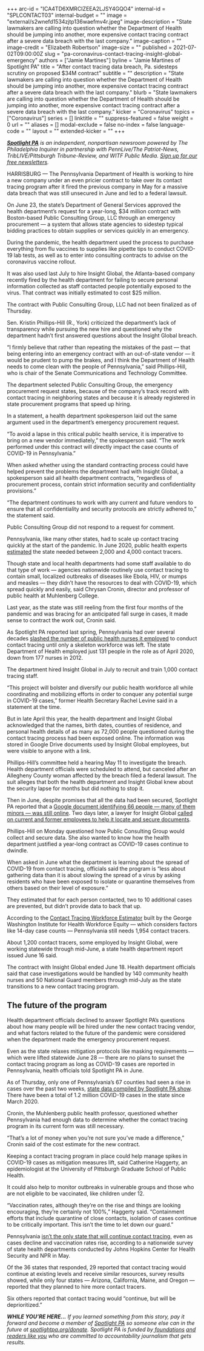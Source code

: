 +++
arc-id = "ICA4TD6XMRCIZEEA2LJSY4GQO4"
internal-id = "SPLCONTACT03"
internal-budget = ""
image = "external/s2wnefd1534zjtp136waefmv4r.jpeg"
image-description = "State lawmakers are calling into question whether the Department of Health should be jumping into another, more expensive contact tracing contract after a severe data breach with the last company."
image-caption = ""
image-credit = "Elizabeth Robertson"
image-size = ""
published = 2021-07-02T09:00:00Z
slug = "pa-coronavirus-contact-tracing-insight-global-emergency"
authors = ["Jamie Martines"]
byline = "Jamie Martines of Spotlight PA"
title = "After contact tracing data breach, Pa. sidesteps scrutiny on proposed $34M contract"
subtitle = ""
description = "State lawmakers are calling into question whether the Department of Health should be jumping into another, more expensive contact tracing contract after a severe data breach with the last company."
blurb = "State lawmakers are calling into question whether the Department of Health should be jumping into another, more expensive contact tracing contract after a severe data breach with the last company."
kicker = "Coronavirus"
topics = ["Coronavirus"]
series = []
linktitle = ""
suppress-featured = false
weight = 0
url = ""
aliases = []
modal-exclude = false
no-index = false
language-code = ""
layout = ""
extended-kicker = ""
+++

<a href="https://www.spotlightpa.org/"><i><b>Spotlight PA</b></i></a><i> is an independent, nonpartisan newsroom powered by The Philadelphia Inquirer in partnership with PennLive/The Patriot-News, TribLIVE/Pittsburgh Tribune-Review, and WITF Public Media. </i><a href="https://www.spotlightpa.org/newsletters"><i>Sign up for our free newsletters</i></a><i>.</i>

HARRISBURG — The Pennsylvania Department of Health is working to hire a new company under an even pricier contract to take over its contact tracing program after it fired the previous company in May for a massive data breach that was still unsecured in June and led to a federal lawsuit.

On June 23, the state’s Department of General Services approved the health department’s request for a year-long, $34 million contract with Boston-based Public Consulting Group, LLC through an emergency procurement — a system that allows state agencies to sidestep typical bidding practices to obtain supplies or services quickly in an emergency.

During the pandemic, the health department used the process to purchase everything from flu vaccines to supplies like pipette tips to conduct COVID-19 lab tests, as well as to enter into consulting contracts to advise on the coronavirus vaccine rollout.

<script src="https://www.spotlightpa.org/embed.js" async></script><div data-spl-embed-version="1" data-spl-src="https://www.spotlightpa.org/embeds/newsletter/"></div>

It was also used last July to hire Insight Global, the Atlanta-based company recently fired by the health department for failing to secure personal information collected as staff contacted people potentially exposed to the virus. That contract was initially estimated to cost $25 million.

The contract with Public Consulting Group, LLC had not been finalized as of Thursday.

Sen. Kristin Phillips-Hill (R., York) criticized the department’s lack of transparency while pursuing the new hire and questioned why the department hadn’t first answered questions about the Insight Global breach.

“I firmly believe that rather than repeating the mistakes of the past — that being entering into an emergency contract with an out-of-state vendor — it would be prudent to pump the brakes, and I think the Department of Health needs to come clean with the people of Pennsylvania,” said Phillips-Hill, who is chair of the Senate Communications and Technology Committee.

The department selected Public Consulting Group, the emergency procurement request states, because of the company’s track record with contact tracing in neighboring states and because it is already registered in state procurement programs that speed up hiring.

In a statement, a health department spokesperson laid out the same argument used in the department’s emergency procurement request.

“To avoid a lapse in this critical public health service, it is imperative to bring on a new vendor immediately,” the spokesperson said. “The work performed under this contract will directly impact the case counts of COVID-19 in Pennsylvania.”

When asked whether using the standard contracting process could have helped prevent the problems the department had with Insight Global, a spokesperson said all health department contracts, “regardless of procurement process, contain strict information security and confidentiality provisions.”

“The department continues to work with any current and future vendors to ensure that all confidentiality and security protocols are strictly adhered to,” the statement said.

Public Consulting Group did not respond to a request for comment.

Pennsylvania, like many other states, had to scale up contact tracing quickly at the start of the pandemic. In June 2020, public health experts <a href="https://www.spotlightpa.org/news/2020/06/pennsylvania-reopening-contact-tracing-coronavirus/">estimated</a> the state needed between 2,000 and 4,000 contact tracers.

Though state and local health departments had some staff available to do that type of work — agencies nationwide routinely use contact tracing to contain small, localized outbreaks of diseases like Ebola, HIV, or mumps and measles — they didn’t have the resources to deal with COVID-19, which spread quickly and easily, said Chrysan Cronin, director and professor of public health at Muhlenberg College.

Last year, as the state was still reeling from the first four months of the pandemic and was bracing for an anticipated fall surge in cases, it made sense to contract the work out, Cronin said.

As Spotlight PA reported last spring, Pennsylvania had over several decades <a href="https://www.spotlightpa.org/news/2020/04/pennsylvania-coronavirus-investigation-contact-tracing-nurses-budget-cuts/">slashed the number of public health nurses it employed</a> to conduct contact tracing until only a skeleton workforce was left. The state Department of Health employed just 131 people in the role as of April 2020, down from 177 nurses in 2012.

The department hired Insight Global in July to recruit and train 1,000 contact tracing staff.

“This project will bolster and diversify our public health workforce all while coordinating and mobilizing efforts in order to conquer any potential surge in COVID-19 cases,” former Health Secretary Rachel Levine said in a statement at the time.

But in late April this year, the health department and Insight Global acknowledged that the names, birth dates, counties of residence, and personal health details of as many as 72,000 people questioned during the contact tracing process had been exposed online. The information was stored in Google Drive documents used by Insight Global employees, but were visible to anyone with a link.

Phillips-Hill’s committee held a hearing May 11 to investigate the breach. Health department officials were scheduled to attend, but canceled after an Allegheny County woman affected by the breach filed a federal lawsuit. The suit alleges that both the health department and Insight Global knew about the security lapse for months but did nothing to stop it.

Then in June, despite promises that all the data had been secured, Spotlight PA reported that a <a href="https://www.spotlightpa.org/news/2021/06/pa-coronavirus-data-breach-insight-global-google-drive/">Google document identifying 66 people — many of them minors — was still online</a>. Two days later, a lawyer for Insight Global <a href="https://www.spotlightpa.org/news/2021/06/pa-coronavirus-data-breach-insight-global-google-drive/">called on current and former employees to help it locate and secure documents</a>.

Phillips-Hill on Monday questioned how Public Consulting Group would collect and secure data. She also wanted to know how the health department justified a year-long contract as COVID-19 cases continue to dwindle.

When asked in June what the department is learning about the spread of COVID-19 from contact tracing, officials said the program is “less about gathering data than it is about slowing the spread of a virus by asking residents who have been exposed to isolate or quarantine themselves from others based on their level of exposure.”

They estimated that for each person contacted, two to 10 additional cases are prevented, but didn’t provide data to back that up.

According to the <a href="https://web.archive.org/web/20210822235001/https://www.gwhwi.org/estimator-613404.html">Contact Tracing Workforce Estimator</a> built by the George Washington Institute for Health Workforce Equity — which considers factors like 14-day case counts — Pennsylvania still needs 1,954 contact tracers.

About 1,200 contact tracers, some employed by Insight Global, were working statewide through mid-June, a state health department report issued June 16 said.

The contract with Insight Global ended June 18. Health department officials said that case investigations would be handled by 140 community health nurses and 50 National Guard members through mid-July as the state transitions to a new contact tracing program.

## The future of the program

Health department officials declined to answer Spotlight PA’s questions about how many people will be hired under the new contact tracing vendor, and what factors related to the future of the pandemic were considered when the department made the emergency procurement request.

Even as the state relaxes mitigation protocols like masking requirements — which were lifted statewide June 28 — there are no plans to sunset the contact tracing program as long as COVID-19 cases are reported in Pennsylvania, health officials told Spotlight PA in June.

As of Thursday, only one of Pennsylvania’s 67 counties had seen a rise in cases over the past two weeks, <a href="https://www.spotlightpa.org/news/2020/03/pa-coronavirus-updates-cases-map-live-tracker/">state data compiled by Spotlight PA show</a>. There have been a total of 1.2 million COVID-19 cases in the state since March 2020.

Cronin, the Muhlenberg public health professor, questioned whether Pennsylvania had enough data to determine whether the contact tracing program in its current form was still necessary.

“That’s a lot of money when you’re not sure you’ve made a difference,” Cronin said of the cost estimate for the new contract.

Keeping a contact tracing program in place could help manage spikes in COVID-19 cases as mitigation measures lift, said Catherine Haggerty, an epidemiologist at the University of Pittsburgh Graduate School of Public Health.

<script src="https://www.spotlightpa.org/embed.js" async></script><div data-spl-embed-version="1" data-spl-src="https://www.spotlightpa.org/embeds/donate/?teaser_text=If%20you%20learned%20something%20from%20this%20report%2C%20pay%20it%20forward%20and%20become%20a%20member%20of%20Spotlight%20PA%20so%20someone%20else%20can%20in%20the%20future.&cta_text=CLICK%20TO%20CONTRIBUTE&eyebrow_text=WHILE%20YOU'RE%20HERE..."></div>

It could also help to monitor outbreaks in vulnerable groups and those who are not eligible to be vaccinated, like children under 12.

“Vaccination rates, although they’re on the rise and things are looking encouraging, they’re certainly not 100%,” Haggerty said. “Containment efforts that include quarantine of close contacts, isolation of cases continue to be critically important. This isn’t the time to let down our guard.”

Pennsylvania <a href="https://coronavirus.jhu.edu/contact-tracing/state-survey-results">isn’t the only state that will continue contact tracing</a>, even as cases decline and vaccination rates rise, according to a nationwide survey of state health departments conducted by Johns Hopkins Center for Health Security and NPR in May.

Of the 36 states that responded, 29 reported that contact tracing would continue at existing levels and receive similar resources, survey results showed, while only four states — Arizona, California, Maine, and Oregon — reported that they planned to hire more contact tracers.

Six others reported that contact tracing would “continue, but will be deprioritized.”

<i><b>WHILE YOU’RE HERE...</b></i><i> If you learned something from this story, pay it forward and become a member of </i><a href="https://www.spotlightpa.org/"><i>Spotlight PA</i></a><i> so someone else can in the future at </i><a href="https://www.spotlightpa.org/donate"><i>spotlightpa.org/donate</i></a><i>. Spotlight PA is funded by</i><a href="https://www.spotlightpa.org/support"><i> foundations</i></a><i> </i><a href="https://www.spotlightpa.org/support"><i>and readers like you</i></a><i> who are committed to accountability journalism that gets results.</i>
